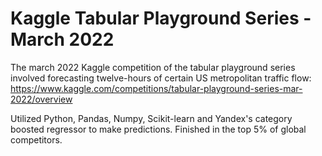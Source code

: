 # Kaggle Tabular Playground Series - March 2022

The march 2022 Kaggle competition of the tabular playground series involved forecasting twelve-hours of certain US metropolitan traffic flow: https://www.kaggle.com/competitions/tabular-playground-series-mar-2022/overview

Utilized Python, Pandas, Numpy, Scikit-learn and Yandex's category boosted regressor to make predictions. Finished in the top 5% of global competitors. 
